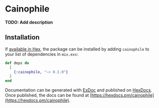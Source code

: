 # Cainophile

**TODO: Add description**

## Installation

If [available in Hex](https://hex.pm/docs/publish), the package can be installed
by adding `cainophile` to your list of dependencies in `mix.exs`:

```elixir
def deps do
  [
    {:cainophile, "~> 0.1.0"}
  ]
end
```

Documentation can be generated with [ExDoc](https://github.com/elixir-lang/ex_doc)
and published on [HexDocs](https://hexdocs.pm). Once published, the docs can
be found at [https://hexdocs.pm/cainophile](https://hexdocs.pm/cainophile).

